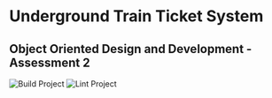 # Underground Train Ticket System
## Object Oriented Design and Development - Assessment 2

![Build Project](https://github.com/Grahame-student/COM528_AE2_Underground/workflows/Build%20Project/badge.svg) ![Lint Project](https://github.com/Grahame-student/COM528_AE2_Underground/workflows/Lint%20Project/badge.svg)
